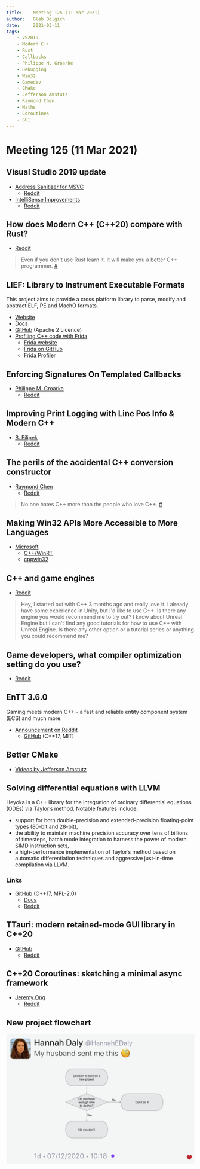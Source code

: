 ```yaml
---
title:    Meeting 125 (11 Mar 2021)
author:   Gleb Dolgich
date:     2021-03-11
tags:
    - VS2019
    - Modern C++
    - Rust
    - Callbacks
    - Philippe M. Groarke
    - Debugging
    - Win32
    - Gamedev
    - CMake
    - Jefferson Amstutz
    - Raymond Chen
    - Maths
    - Coroutines
    - GUI
---
```


# Meeting 125 (11 Mar 2021)

## Visual Studio 2019 update

* [Address Sanitizer for MSVC](https://devblogs.microsoft.com/cppblog/address-sanitizer-for-msvc-now-generally-available/)
  * [Reddit](https://www.reddit.com/r/cpp/comments/m13fej/address_sanitizer_for_msvc_now_generally/)
* [IntelliSense Improvements](https://devblogs.microsoft.com/cppblog/intellisense-improvements-in-visual-studio-2019/)
  * [Reddit](https://www.reddit.com/r/cpp/comments/m25grs/intellisense_improvements_in_visual_studio_2019_c/)

## How does Modern C++ (C++20) compare with Rust?

* [Reddit](https://www.reddit.com/r/cpp/comments/m0cxfn/how_does_modern_c_c20_compare_with_rust/)

> Even if you don't use Rust learn it. It will make you a better C++ programmer. [#](https://www.reddit.com/r/cpp/comments/m0cxfn/how_does_modern_c_c20_compare_with_rust/gq8klzq/)

## LIEF: Library to Instrument Executable Formats

This project aims to provide a cross platform library to parse, modify and abstract ELF, PE and MachO formats.

* [Website](https://lief.quarkslab.com/)
* [Docs](https://lief.quarkslab.com//doc/latest/)
* [GitHub](https://github.com/lief-project/LIEF) (Apache 2 Licence)
* [Profiling C++ code with Frida](https://lief.quarkslab.com/blog/2021-03-10-profiling-cpp-code-with-frida/)
  * [Frida website](https://frida.re/)
  * [Frida on GitHub](https://github.com/frida/frida)
  * [Frida Profiler](https://github.com/lief-project/frida-profiler)

## Enforcing Signatures On Templated Callbacks

* [Philippe M. Groarke](https://philippegroarke.com/posts/2021/enforcing_signatures_on_templated_callbacks/)
  * [Reddit](https://www.reddit.com/r/cpp/comments/lzx0ia/enforcing_signatures_on_templated_callbacks/)

## Improving Print Logging with Line Pos Info & Modern C++

* [B. Filipek](https://www.cppstories.com/2019/04/file-pos-log/)
  * [Reddit](https://www.cppstories.com/2019/04/file-pos-log/)

## The perils of the accidental C++ conversion constructor

* [Raymond Chen](https://devblogs.microsoft.com/oldnewthing/20210115-00/?p=104719)
  * [Reddit](https://www.reddit.com/r/cpp/comments/ky691b/the_perils_of_the_accidental_c_conversion/)

> No one hates C++ more than the people who love C++. [#](https://www.reddit.com/r/cpp/comments/ky691b/the_perils_of_the_accidental_c_conversion/gjfbed4/)

## Making Win32 APIs More Accessible to More Languages

* [Microsoft](https://blogs.windows.com/windowsdeveloper/2021/01/21/making-win32-apis-more-accessible-to-more-languages/)
  * [C++/WinRT](https://github.com/microsoft/cppwinrt)
  * [cppwin32](https://github.com/microsoft/cppwin32)

## C++ and game engines

* [Reddit](https://www.reddit.com/r/cpp/comments/l1vfz5/c_and_game_engines/)

> Hey, I started out with C++ 3 months ago and really love it. I already have some experience in Unity, but I'd like to use C++. Is there any engine you would recommend me to try out? I know about Unreal Engine but I can't find any good tutorials for how to use C++ with Unreal Engine. Is there any other option or a tutorial series or anything you could recommend me?

## Game developers, what compiler optimization setting do you use?

* [Reddit](https://www.reddit.com/r/cpp/comments/kyeid1/game_developers_what_compiler_optimization/?ref=share&ref_source=link)

## EnTT 3.6.0

Gaming meets modern C++ - a fast and reliable entity component system (ECS) and much more.

* [Announcement on Reddit](https://www.reddit.com/r/gamedev/comments/kttqxm/entt_v360_is_out_gaming_meets_modern_c/)
  * [GitHub](https://github.com/skypjack/entt) (C++17, MIT)

## Better CMake

* [Videos by Jefferson Amstutz](https://www.youtube.com/playlist?list=PL8i3OhJb4FNV10aIZ8oF0AA46HgA2ed8g)

## Solving differential equations with LLVM

Heyoka is a C++ library for the integration of ordinary differential equations (ODEs) via Taylor’s method. Notable features include:

* support for both double-precision and extended-precision floating-point types (80-bit and 28-bit),
* the ability to maintain machine precision accuracy over tens of billions of timesteps, batch mode integration to harness the power of modern SIMD instruction sets,
* a high-performance implementation of Taylor’s method based on automatic differentiation techniques and aggressive just-in-time compilation via LLVM.

### Links

* [GitHub](https://github.com/bluescarni/heyoka) (C++17, MPL-2.0)
  * [Docs](https://bluescarni.github.io/heyoka/)
  * [Reddit](https://www.reddit.com/r/cpp/comments/lkcjki/solving_differential_equations_with_llvm/?ref=share&ref_source=link)

## TTauri: modern retained-mode GUI library in C++20

* [GitHub](https://github.com/ttauri-project/ttauri)
  * [Reddit](https://www.reddit.com/r/cpp/comments/llq4z7/ttauri_modern_retainedmode_gui_library_in_c20/)

## C++20 Coroutines: sketching a minimal async framework

* [Jeremy Ong](https://www.jeremyong.com/cpp/2021/01/04/cpp20-coroutines-a-minimal-async-framework/)
  * [Reddit](https://www.reddit.com/r/cpp/comments/ll3mdw/c20_coroutines_sketching_a_minimal_async_framework/)

## New project flowchart

![](/img/new-project-flowchart.jpeg)
